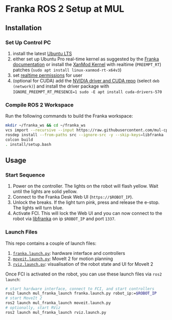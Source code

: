 # Franka ROS 2 Setup at MUL

## Installation

### Set Up Control PC

1. install the latest [Ubuntu LTS](https://ubuntu.com/download/desktop)
2. either set up Ubuntu Pro real-time kernel as suggested by the [Franka documentation](https://support.franka.de/docs/installation_linux.html#setting-up-the-real-time-kernel) or install the [XanMod Kernel](https://xanmod.org) with realtime (`PREEMPT_RT`) patches (`sudo apt install linux-xanmod-rt-x64v3`)
3. set [realtime permissions](https://support.franka.de/docs/installation_linux.html#installation-real-time) for user
4. (optional for CUDA) add the [NVIDIA driver and CUDA repo](https://developer.nvidia.com/cuda-downloads?target_os=Linux&target_arch=x86_64&Distribution=Ubuntu) (select `deb (network)`) and install the driver package with `IGNORE_PREEMPT_RT_PRESENCE=1 sudo -E apt install cuda-drivers-570`

### Compile ROS 2 Workspace

Run the following commands to build the Franka workspace:
```sh
mkdir ~/franka_ws && cd ~/franka_ws
vcs import --recursive --input https://raw.githubusercontent.com/mul-cps/mul_franka/refs/heads/main/sources.repos
rosdep install --from-paths src --ignore-src -y --skip-keys=libfranka
colcon build
. install/setup.bash
```

## Usage

### Start Sequence

1. Power on the controller. The lights on the robot will flash yellow. Wait until the lights are solid yellow.
2. Connect to the Franka Desk Web UI (`https://$ROBOT_IP`).
3. Unlock the breaks. If the light turn pink, press and release the e-stop. The lights will turn blue.
4. Activate FCI. This will lock the Web UI and you can now connect to the robot via [libfranka](https://github.com/frankaemika/libfranka) on ip `$ROBOT_IP` and port `1337`.

### Launch Files

This repo contains a couple of launch files:
1. [`franka.launch.py`](mul_franka_launch/launch/franka.launch.py): hardware interface and controllers
2. [`moveit.launch.py`](mul_franka_launch/launch/moveit.launch.py): MoveIt 2 for motion planning
3. [`rviz.launch.py`](mul_franka_launch/launch/rviz.launch.py): visualisation of the robot state and UI for MoveIt 2


Once FCI is activated on the robot, you can use these launch files via `ros2 launch`:
```sh
# start hardware interface, connect to FCI, and start controllers
ros2 launch mul_franka_launch franka.launch.py robot_ip:=$ROBOT_IP
# start MoveIt 2
ros2 launch mul_franka_launch moveit.launch.py
# optionally, start RViz
ros2 launch mul_franka_launch rviz.launch.py
```
